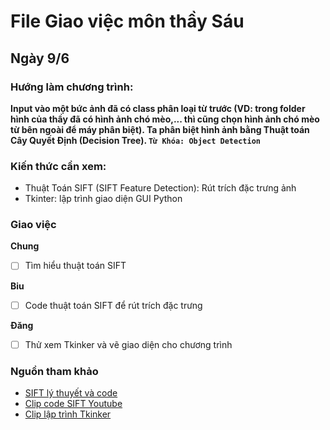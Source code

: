 # File Giao việc môn thầy Sáu

## Ngày 9/6

### Hướng làm chương trình:
**Input vào một bức ảnh đã có class phân loại từ trước (VD: trong folder hình của thầy đã có hình ảnh chó mèo,... thì cũng chọn hình ảnh chó mèo từ bên ngoài để máy phân biệt). Ta phân biệt hình ảnh bằng Thuật toán Cây Quyết Định (Decision Tree). `Từ Khóa: Object Detection`**

### Kiến thức cần xem:
- Thuật Toán SIFT (SIFT Feature Detection): Rút trích đặc trưng ảnh
- Tkinter: lập trình giao diện GUI Python

### Giao việc
**Chung**
- [ ] Tìm hiểu thuật toán SIFT

**Biu**
- [ ] Code thuật toán SIFT để rút trích đặc trưng

**Đăng**
- [ ] Thử xem Tkinker và vẽ giao diện cho chương trình

### Nguồn tham khảo
- [SIFT lý thuyết và code](https://viblo.asia/p/sift-scale-invariant-feature-transform-huan-luyen-mo-hinh-cho-cac-bai-toan-phan-loai-924lJqJaZPM)
- [Clip code SIFT Youtube](https://www.youtube.com/watch?v=USl5BHFq2H4)
- [Clip lập trình Tkinker](https://www.youtube.com/watch?v=RJB1Ek2Ko_Y)
